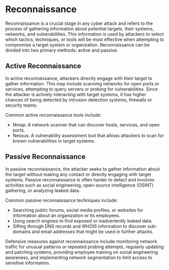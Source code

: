 # Reconnaissance

Reconnaissance is a crucial stage in any cyber attack and refers to the process of gathering information about potential targets, their systems, networks, and vulnerabilities. This information is used by attackers to select which tactics, techniques, or tools will be most effective when attempting to compromise a target system or organization. Reconnaissance can be divided into two primary methods: active and passive.

## Active Reconnaissance

In active reconnaissance, attackers directly engage with their target to gather information. This may include scanning networks for open ports or services, attempting to query servers or probing for vulnerabilities. Since the attacker is actively interacting with target systems, it has higher chances of being detected by intrusion detection systems, firewalls or security teams.

Common active reconnaissance tools include:

- Nmap: A network scanner that can discover hosts, services, and open ports.
- Nessus: A vulnerability assessment tool that allows attackers to scan for known vulnerabilities in target systems.

## Passive Reconnaissance

In passive reconnaissance, the attacker seeks to gather information about the target without making any contact or directly engaging with target systems. Passive reconnaissance is often harder to detect and involves activities such as social engineering, open-source intelligence (OSINT) gathering, or analyzing leaked data.

Common passive reconnaissance techniques include:

- Searching public forums, social media profiles, or websites for information about an organization or its employees.
- Using search engines to find exposed or inadvertently leaked data.
- Sifting through DNS records and WHOIS information to discover sub-domains and email addresses that might be used in further attacks.

Defensive measures against reconnaissance include monitoring network traffic for unusual patterns or repeated probing attempts, regularly updating and patching systems, providing employee training on social engineering awareness, and implementing network segmentation to limit access to sensitive information.
